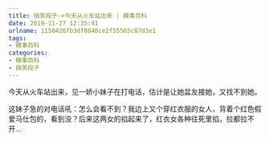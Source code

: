 ```yaml
---
title: 搞笑段子->今天从火车站出来 | 糗事百科
date: 2019-11-27 12:35:41
urlname: 1150426fb3df8040ce2f55565c87d3e1
tags: 
- 糗事百科
categories:
- 糗事百科
- 搞笑段子
---
```

今天从火车站出来，见一娇小妹子在打电话，估计是让她盆友接她，又找不到她。

这妹子急的对电话吼：怎么会看不到？我边上又个穿红衣服的女人，背着个红色假爱马仕包的，看到没？后来这两女的掐起来了，红衣女各种往死里掐，拉都拉不开…


